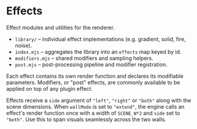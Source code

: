 # Effects

Effect modules and utilities for the renderer.

- `library/` – individual effect implementations (e.g. gradient, solid, fire, noise).
- `index.mjs` – aggregates the library into an `effects` map keyed by id.
- `modifiers.mjs` – shared modifiers and sampling helpers.
- `post.mjs` – post-processing pipeline and modifier registration.


Each effect contains its own render function and declares its modifiable parameters.
Modifiers, or "post" effects, are commonly available to be applied on top of any plugin effect.

Effects receive a `side` argument of `"left"`, `"right"` or `"both"` along with the
scene dimensions. When `wallMode` is set to `"extend"`, the engine calls an
effect's render function once with a width of `SCENE_W*2` and `side` set to
`"both"`. Use this to span visuals seamlessly across the two walls.

